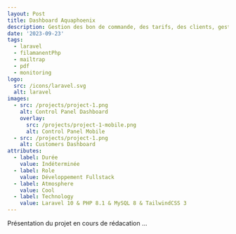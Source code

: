 ```yaml
---
layout: Post
title: Dashboard Aquaphoenix
description: Gestion des bon de commande, des tarifs, des clients, gestion des rapport, génération de pdf, envoi automatique de mail, monitoring, etc...
date: '2023-09-23'
tags:
  - laravel
  - filamanentPhp
  - mailtrap
  - pdf
  - monitoring
logo:
  src: /icons/laravel.svg
  alt: laravel
images:
  - src: /projects/project-1.png
    alt: Control Panel Dashboard
    overlay:
      src: /projects/project-1-mobile.png
      alt: Control Panel Mobile
  - src: /projects/project-1.png
    alt: Customers Dashboard
attributes:
  - label: Durée
    value: Indéterminée
  - label: Role
    value: Développement Fullstack
  - label: Atmosphere
    value: Cool
  - label: Technology
    value: Laravel 10 & PHP 8.1 & MySQL 8 & TailwindCSS 3 
---
```


Présentation du projet en cours de rédacation ...
